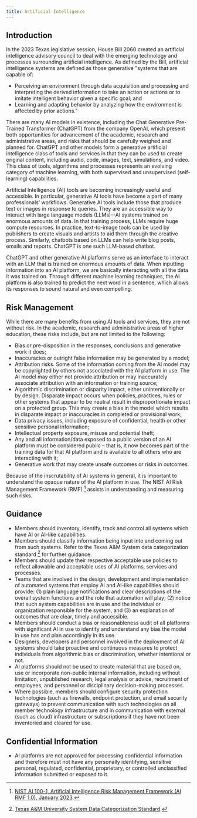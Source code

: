```yaml
---
title: Artificial Intelligence
---
```


## Introduction

In the 2023 Texas legislative session, House Bill 2060 created an artificial intelligence advisory council to deal with the emerging technology and processes surrounding artificial intelligence.  As defined by the Bill, artificial intelligence systems are defined as those generative "systems that are capable of:

* Perceiving an environment through data acquisition and processing and interpreting the derived information to take an action or actions or to imitate intelligent behavior given a specific goal; and
* Learning and adapting behavior by analyzing how the environment is affected by prior actions.”

There are many AI models in existence, including the Chat Generative Pre-Trained Transformer (ChatGPT) from the company OpenAI, which present both opportunities for advancement of the academic, research and administrative areas, and risks that should be carefully weighed and planned for.  ChatGPT and other models form a generative artificial intelligence class of tools and services in that they can be used to create original content, including audio, code, images, text, simulations, and video.  This class of tools, algorithms and processes represents an evolving category of machine learning, with both supervised and unsupervised (self-learning) capabilities.

Artificial Intelligence (AI) tools are becoming increasingly useful and accessible.  In particular, generative AI tools have become a part of many professionals’ workflows.  Generative AI tools include those that produce text or images in response to queries.  They are an accessible way to interact with large language models (LLMs)--AI systems trained on enormous amounts of data.  In that training process, LLMs require huge compute resources.  In practice, text-to-image tools can be used by publishers to create visuals and artists to aid them through the creative process.  Similarly, chatbots based on LLMs can help write blog posts, emails and reports.  ChatGPT is one such LLM-based chatbot.

ChatGPT and other generative AI platforms serve as an interface to interact with an LLM that is trained on enormous amounts of data.  When inputting information into an AI platform, we are basically interacting with all the data it was trained on.  Through different machine learning techniques, the AI platform is also trained to predict the next word in a sentence, which allows its responses to sound natural and even compelling.  

## Risk Management

While there are many benefits from using AI tools and services, they are not without risk.  In the academic, research and administrative areas of higher education, these risks include, but are not limited to the following:

* Bias or pre-disposition in the responses, conclusions and generative work it does;
* Inaccuracies or outright false information may be generated by a model;
* Attribution risks.  Some of the information coming from the AI model may be copyrighted by others not associated with the AI platform in use.  The AI model may either not provide attribution or may inaccurately associate attribution with an information or training source;
* Algorithmic discrimination or disparity impact, either unintentionally or by design.  Disparate impact occurs when policies, practices, rules or other systems that appear to be neutral result in disproportionate impact on a protected group.  This may create a bias in the model which results in disparate impact or inaccuracies in completed or provisional work;
* Data privacy issues, including exposure of confidential, health or other sensitive personal information;
* Intellectual property  exposure, misuse and potential theft;
* Any and all information/data exposed to a public version of an AI platform must be considered public – that is, it now becomes part of the training data for that AI platform and is available to all others who are interacting with it;
* Generative work that may create unsafe outcomes or risks in outcomes.

Because of the inscrutability of AI systems in general, it is important to understand the opaque nature of the AI platform in use.  The NIST AI Risk Management Framework (RMF) [^1] assists in understanding and measuring such risks.

## Guidance

* Members should inventory, identify, track and control all systems which have AI or AI-like capabilities.
* Members should classify information being input into and coming out from such systems.  Refer to the Texas A&M System data categorization standard [^2] for further guidance.
* Members should update their respective acceptable use policies to reflect allowable and acceptable uses of AI platforms, services and processes.
* Teams that are involved in the design, development and implementation of automated systems that employ AI and AI-like capabilities should provide: (1) plain language notifications and clear descriptions of the overall system functions and the role that automation will play; (2) notice that such system capabilities are in use and the individual or organization responsible for the system, and (3) an explanation of outcomes that are clear, timely and accessible.
* Members should conduct a bias or reasonableness audit of all platforms with significant AI in use to identify and understand any bias the model in use has and plan accordingly in its use.
* Designers, developers and personnel involved in the deployment of AI systems should take proactive and continuous measures to protect individuals from algorithmic bias or discrimination, whether intentional or not.
* AI platforms should not be used to create material that are based on, use or incorporate non-public internal information, including without limitation, unpublished research, legal analysis or advice, recruitment of employees, and personnel or disciplinary decision-making processes.
* Where possible, members should configure security protection technologies (such as firewalls, endpoint protection, and email security gateways) to prevent communication with such technologies on all member technology infrastructure and in communication with external (such as cloud) infrastructure or subscriptions if they have not been inventoried and cleared for use.

## Confidential Information

* AI platforms are not approved for processing confidential information and therefore must not have any personally identifying, sensitive personal, regulated, confidential, proprietary, or controlled unclassified information submitted or exposed to it.

[^1]: [NIST AI 100-1, Artificial Intelligence Risk Management Framework (AI RMF 1.0), January 2023](https://doi.org/10.6028/NIST.AI.100-1).
[^2]: [Texas A&M University System Data Categorization Standard](/guidelines/data-categorization).

